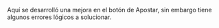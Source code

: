 Aquí se desarrolló una mejora en el botón de Apostar, sin embargo tiene algunos errores lógicos a solucionar.
